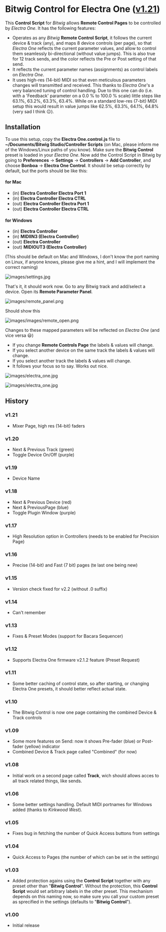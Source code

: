 # Bitwig Control for Electra One ([v1.21](#history))

This **Control Script** for *Bitwig* allows **Remote Control Pages** to be controlled by *Electra One*. It has the following features:

- Operates as any *Bitwig* **Remote Control Script**, it follows the current device & track (any), and maps 8 device controls (per page), so that *Electra One* reflects the current parameter values, and allow to control them seamlessly bi-directional (without value jumps). This is also true for 12 track sends, and the color reflects the Pre or Post setting of that send.
- It reflects the current parameter names (assignments) as control labels on *Electra One*.
- It uses high-res (14-bit) MIDI so that even meticulous parameters changes will transmitted and received. This thanks to *Electra One*'s a very balanced tuning of control handling. Due to this one can do (i.e. with a 'Feedback' parameter on a 0.0 % to 100.0 % scale) little steps like 63.1%, 63.2%, 63.3%, 63.4%. While on a standard low-res (7-bit) MIDI setup this would result in value jumps like 62.5%, 63.3%, 64.1%, 64.8% (very sad I think 😐).

## Installation

To use this setup, copy the **Electra One.control.js** file to **~/Documents/Bitwig Studio/Controller Scripts** (on Mac, please inform me of the Windows/Linux paths of you know). Make sure the **Bitwig Control** preset is loaded in your *Electra One*. Now add the Control Script in Bitwig by going to **Preferences** -> **Settings** -> **Controllers** -> **Add Controller**, and choose **Bonboa** -> **Electra One Control**. It should be setup correctly by default, but the ports should be like this:

#### for Mac
- (in) **Electra Controller Electra Port 1**
- (in) **Electra Controller Electra CTRL**
- (out) **Electra Controller Electra Port 1**
- (out) **Electra Controller Electra CTRL**

#### for Windows
- (in) **Electra Controller**
- (in) **MIDIIN3 (Electra Controller)**
- (out) **Electra Controller**
- (out) **MIDIOUT3 (Electra Controller)**

(This should be default on Mac and Windows, I don't know the port naming on Linux, if anyone knows, please give me a hint, and I will implement the correct naming)

![images/settings.jpg](https://github.com/jorisroling/bitwig-electra-one/raw/main/images/settings.png)

That's it, it should work now. Go to any Bitwig track and add/select a device. Open its **Remote Parameter Panel**.

![images/remote_panel.png](https://github.com/jorisroling/bitwig-electra-one/raw/main/images/remote_panel.png)

Should show this

![images/images/remote_open.png](https://github.com/jorisroling/bitwig-electra-one/raw/main/images/remote_open.png)


Changes to these mapped parameters will be reflected on *Electra One* (and vice versa 😃)

- If you change **Remote Controls Page** the labels & values will change.
- If you select another device on the same track the labels & values will change.
- If you select another track the labels & values will change.
- It follows your focus so to say. Works out nice.

![images/electra_one.jpg](https://github.com/jorisroling/bitwig-electra-one/raw/main/images/preset.png)

![images/electra_one.jpg](https://github.com/jorisroling/bitwig-electra-one/raw/main/images/mixer.png)

## History

### v1.21
- Mixer Page, high res (14-bit) faders

### v1.20
- Next & Previous Track (green)
- Toggle Device On/Off (purple)

### v1.19
- Device Name

### v1.18
- Next & Previous Device (red)
- Next & PreviousPage (blue)
- Toggle Plugin Window (purple)

### v1.17
- High Resolution option in Controllers (needs to be enabled for Precision Page)

### v1.16
- Precise (14-bit) and Fast (7 bit) pages (te last one being new)

### v1.15
- Version check fixed for v2.2 (without .0 suffix)

### v1.14
- Can't remember

### v1.13
- Fixes & Preset Modes (support for Bacara Sequencer)

### v1.12
- Supports Electra One firmware v2.1.2 feature (Preset Request)

### v1.11
- Some better caching of control state, so after starting, or changing Electra One presets, it should better reflect actual state.

### v1.10
- The Bitwig Control is now one page containing the combined Device & Track controls

### v1.09
- Some more features on Send: now it shows Pre-fader (blue) or Post-fader (yellow) indicator
- Combined Device & Track page called "Combined" (for now)

### v1.08
- Initial work on a second page called **Track**, wich should allows acces to all track related things, like sends.

### v1.06
- Some better settings handling. Default MIDI portnames for Windows added (thanks to *Kirkwood West*).

### v1.05
- Fixes bug in fetching the number of Quick Access buttons from settings

### v1.04
- Quick Access to Pages (the number of which can be set in the settings)

### v1.03
- Added protection agains using the **Control Script** together with any preset other than "**Bitwig Control**". Without the protection, this **Control Script** would set arbitrary labels in the other preset. This mechanism depends on this naming now, so make sure you call your custom preset as sprecified in the settings (defaults to "**Bitwig Control**").

### v1.00
- Initial release

